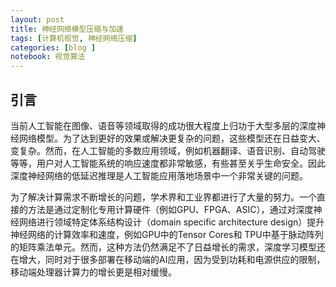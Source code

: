 ```yaml
---
layout: post
title: 神经网络模型压缩与加速
tags: [计算机视觉, 神经网络压缩] 
categories: [blog ]
notebook: 视觉算法
---
```


## 引言

当前人工智能在图像、语音等领域取得的成功很大程度上归功于大型多层的深度神经网络模型。为了达到更好的效果或解决更复杂的问题，这些模型还在日益变大、变复杂。然而，在人工智能的多数应用领域，例如机器翻译、语音识别、自动驾驶等等，用户对人工智能系统的响应速度都非常敏感，有些甚至关乎生命安全。因此深度神经网络的低延迟推理是人工智能应用落地场景中一个非常关键的问题。

为了解决计算需求不断增长的问题，学术界和工业界都进行了大量的努力。一个直接的方法是通过定制化专用计算硬件（例如GPU、FPGA、ASIC），通过对深度神经网络进行领域特定体系结构设计（domain specific architecture design）提升神经网络的计算效率和速度，例如GPU中的Tensor Cores和 TPU中基于脉动阵列的矩阵乘法单元。然而，这种方法仍然满足不了日益增长的需求，深度学习模型还在增大，同时对于很多部署在移动端的AI应用，因为受到功耗和电源供应的限制，移动端处理器计算力的增长更是相对缓慢。